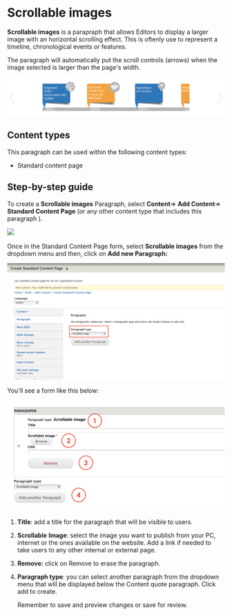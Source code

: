 # Scrollable images

**Scrollable images** is a parapraph that allows Editors to display a larger image with an horizontal scrolling effect. This is oftenly use to represent a timeline, chronological events or features. 

The paragraph will automatically put the scroll controls \(arrows\) when the image selected is larger than the page's width. 

![](../.gitbook/assets/scrollable_image%20%281%29.png)

## **Content types**

This paragraph can be used within the following content types:

* Standard content page

## **Step-by-step guide**

To create a **Scrollable images** Paragraph, select **Content**=&gt; **Add Content**=&gt; **Standard Content Page** \(or any other content type that includes this paragraph \).

![](https://blobscdn.gitbook.com/v0/b/gitbook-28427.appspot.com/o/assets%2F-LLjdGUcRYPC3PTW00sg%2F-LLoSooVQ2ckmOg_YKuy%2F-LLoZrF3E1lH_HTs14DL%2FSTP_backend.png?alt=media&token=49c15fa2-abb2-4e3d-b83d-47d07fbfb3c8)

Once in the Standard Content Page form, select **Scrollable images** from the dropdown menu and then, click on **Add new Paragraph:**

![](../.gitbook/assets/screenshot-2018-11-26-at-02.04.26.png)

You'll see a form like this below:

![](../.gitbook/assets/screenshot-2018-11-26-at-02.04.33.png)

1. **Title**: add a title for the paragraph that will be visible to users. 
2. **Scrollable** **Image**: select the image you want to publish from your PC, internet or the ones available on the website. Add a link if needed to take users to any other internal or external page. 
3. **Remove:** click on Remove to erase the paragraph.
4. **Paragraph type**: you can select another paragraph from the dropdown menu that will be displayed below the Content quote paragraph. Click add to create.  


   Remember to save and preview changes or save for review.



